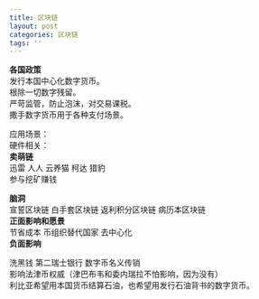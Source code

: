 ```yaml
---
title: 区块链
layout: post
categories: 区块链
tags: ''
---
```

**各国政策**   
发行本国中心化数字货币。  
根除一切数字残留。  
严苛监管，防止泡沫，对交易课税。  
撒手数字货币用于各种支付场景。  
  
  
应用场景：  
硬件相关：  
**卖萌链**  
  迅雷 人人 云养猫 柯达   猎豹    
  参与挖矿赚钱   
  
  **脑洞**    
宣誓区块链 白手套区块链 返利积分区块链 病历本区块链   
  **正面影响和愿景**   
  节省成本  币组织替代国家  去中心化   
**负面影响**   

洗黑钱  第二瑞士银行  数字币名义传销    
影响法津币权威（津巴布韦和委内瑞拉不怕影响，因为没有）  
利比亚希望用本国货币结算石油，也希望用发行石油背书的数字货币。